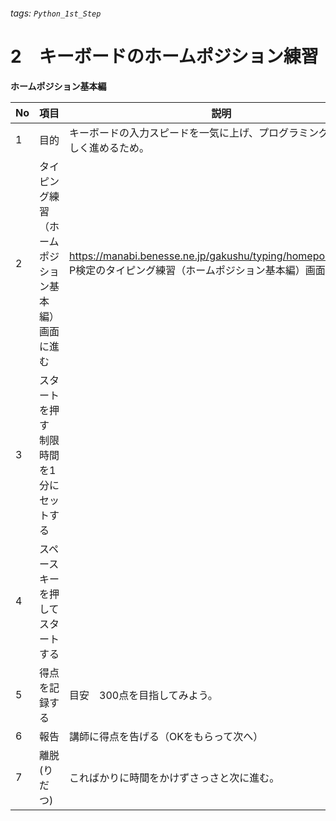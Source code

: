 ###### tags: `Python_1st_Step`
# 2　キーボードのホームポジション練習

**ホームポジション基本編**

|No|項目|説明|
|---|---|---|
|1|目的|キーボードの入力スピードを一気に上げ、プログラミング学習を楽しく進めるため。|
|2|タイピング練習（ホームポジション基本編）画面に進む|https://manabi.benesse.ne.jp/gakushu/typing/homeposition.html<br>P検定のタイピング練習（ホームポジション基本編）画面に進む。|
|3|スタートを押す<br>制限時間を1分にセットする||
|4|スペースキーを押してスタートする||
|5|得点を記録する|目安　300点を目指してみよう。|
|6|報告|講師に得点を告げる（OKをもらって次へ）|
|7|離脱(りだつ)|こればかりに時間をかけずさっさと次に進む。|
